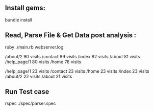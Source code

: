 
## Install gems: 
bundle install 

## Read, Parse File & Get Data post analysis : 

<!-- input -->
ruby ./main.rb webserver.log

<!-- output -->

/about/2 90 visits
/contact 89 visits
/index 82 visits
/about 81 visits
/help_page/1 80 visits
/home 78 visits

/help_page/1 23 visits
/contact 23 visits
/home 23 visits
/index 23 visits
/about/2 22 visits
/about 21 visits


## Run Test case
rspec ./spec/parser.spec 